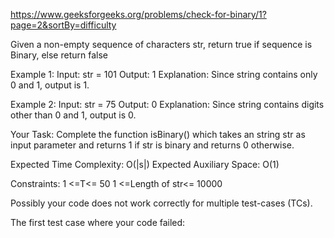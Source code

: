 https://www.geeksforgeeks.org/problems/check-for-binary/1?page=2&sortBy=difficulty

Given a non-empty sequence of characters str, return true if sequence is Binary, else return false

Example 1:
Input:
str = 101
Output:
1
Explanation:
Since string contains only 0 and 1, output is 1.

Example 2:
Input:
str = 75
Output:
0
Explanation:
Since string contains digits other than 0 and 1, output is 0.
 

Your Task:
Complete the function isBinary() which takes an string str as input parameter and returns 1 if str is binary and returns 0 otherwise.

 

Expected Time Complexity: O(|s|)
Expected Auxiliary Space: O(1)

 

Constraints:
1 <=T<= 50
1 <=Length of str<= 10000


Possibly your code does not work correctly for multiple test-cases (TCs).

The first test case where your code failed:



